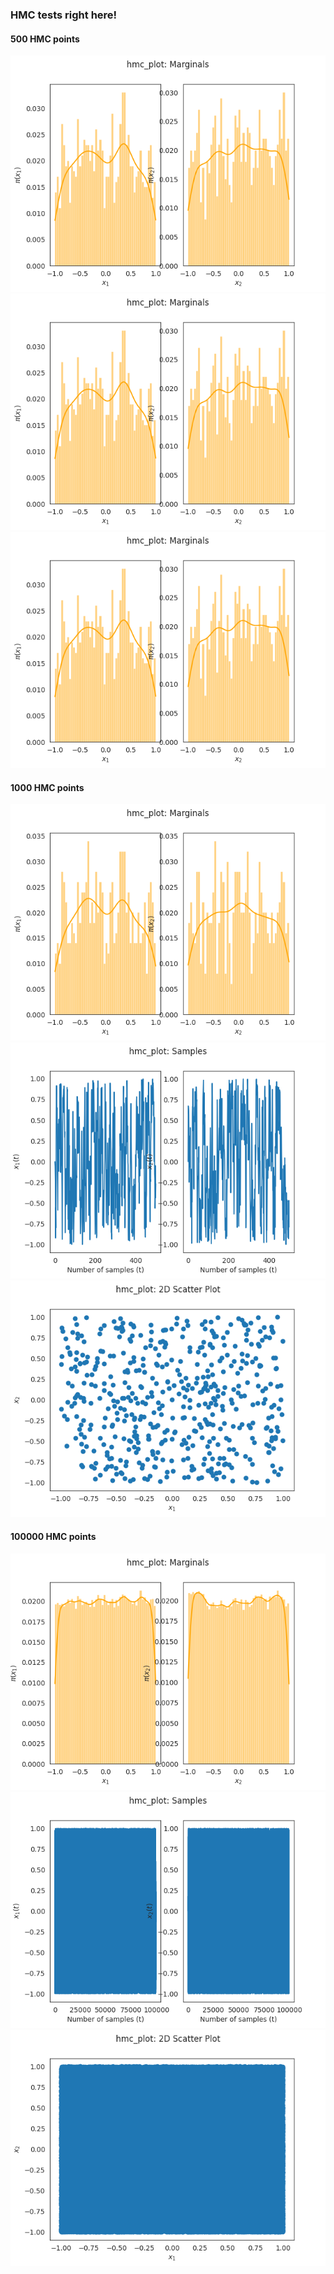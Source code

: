 ### HMC tests right here!

#### 500 HMC points

![](Figure_1-2.png)
![](Figure_1-2.png)
![](Figure_1-2.png)

#### 1000 HMC points

![](Figure_1-1.png)
![](Figure_2-1.png)
![](Figure_3-1.png)

#### 100000 HMC points

![](Figure_1.png)
![](Figure_2.png)
![](Figure_3.png)
